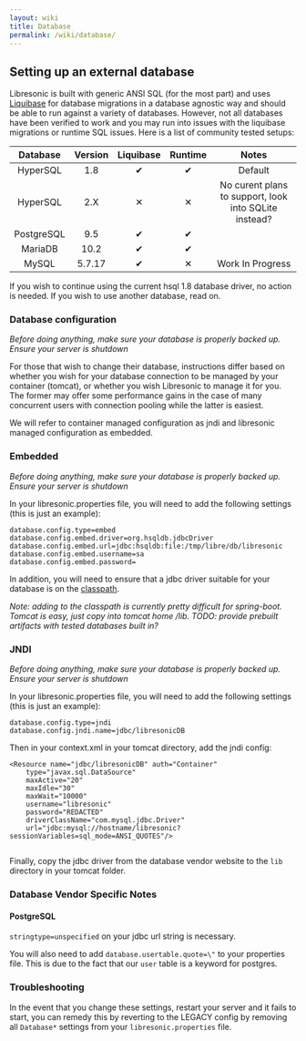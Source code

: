 ```yaml
---
layout: wiki
title: Database
permalink: /wiki/database/
---
```

## Setting up an external database

Libresonic is built with generic ANSI SQL (for the most part) and uses [Liquibase](http://www.liquibase.org/) for database migrations in a database agnostic way and should be able to run against a variety of databases. However, not all databases have been verified to work and you may run into issues with the liquibase migrations or runtime SQL issues. Here is a list of community tested setups:

| Database   | Version | Liquibase | Runtime | Notes  |
|:----------:|:-------:|:---------:|:-------:|:------:|
| HyperSQL   | 1.8     | ✔         | ✔        | Default|
| HyperSQL   | 2.X     | ✕         | ✕       | No curent plans to support, look into SQLite instead? |
| PostgreSQL | 9.5     | ✔         | ✔       |        |
| MariaDB    | 10.2    | ✔         | ✔       |        |
| MySQL      | 5.7.17  | ✔         | ✕       | Work In Progress |

If you wish to continue using the current hsql 1.8 database driver, no action is needed. If you wish to use another database, read on.

### Database configuration

*Before doing anything, make sure your database is properly backed up. Ensure your server is shutdown*

For those that wish to change their database, instructions differ based on
whether you wish for your database connection to be managed by your container (tomcat), or whether you wish Libresonic to manage it for you. The former may offer some performance gains in the case of many concurrent users with connection pooling while the latter is easiest.

We will refer to container managed configuration as jndi and libresonic managed configuration as embedded.

### Embedded

*Before doing anything, make sure your database is properly backed up. Ensure your server is shutdown*

In your libresonic.properties file, you will need to add the following settings (this is just an example):
```
database.config.type=embed
database.config.embed.driver=org.hsqldb.jdbcDriver
database.config.embed.url=jdbc:hsqldb:file:/tmp/libre/db/libresonic
database.config.embed.username=sa
database.config.embed.password=
```

In addition, you will need to ensure that a jdbc driver suitable for your database is on the [classpath](https://docs.oracle.com/javase/8/docs/technotes/tools/windows/classpath.html).

*Note: adding to the classpath is currently pretty difficult for spring-boot. Tomcat is easy, just copy into tomcat home
/lib. TODO: provide prebuilt artifacts with tested databases built in?*

### JNDI

*Before doing anything, make sure your database is properly backed up. Ensure your server is shutdown*

In your libresonic.properties file, you will need to add the following settings (this is just an example):

```
database.config.type=jndi
database.config.jndi.name=jdbc/libresonicDB
```

Then in your context.xml in your tomcat directory, add the jndi config:

```
<Resource name="jdbc/libresonicDB" auth="Container"
    type="javax.sql.DataSource"
    maxActive="20"
    maxIdle="30"
    maxWait="10000"
    username="libresonic"
    password="REDACTED"
    driverClassName="com.mysql.jdbc.Driver"
    url="jdbc:mysql://hostname/libresonic?sessionVariables=sql_mode=ANSI_QUOTES"/>
    
```

Finally, copy the jdbc driver from the database vendor website to the `lib` directory in your tomcat folder.

### Database Vendor Specific Notes

#### PostgreSQL

`stringtype=unspecified` on your jdbc url string is necessary.

You will also need to add `database.usertable.quote=\"` to your properties file. This is due to the fact that our `user` table is a keyword for postgres.

### Troubleshooting

In the event that you change these settings, restart your server and it fails to start, you can remedy this by reverting to the LEGACY config by removing all `Database*` settings from your `libresonic.properties` file.
